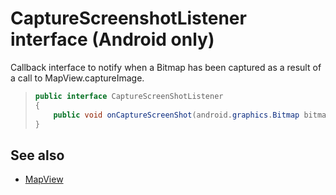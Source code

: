 # CaptureScreenshotListener interface (Android only)

Callback interface to notify when a Bitmap has been captured as a result of a call to MapView.captureImage.

>```java
> public interface CaptureScreenShotListener
> {
>     public void onCaptureScreenShot(android.graphics.Bitmap bitmap);
> }
>```

## See also

* [MapView](../MapView.md)